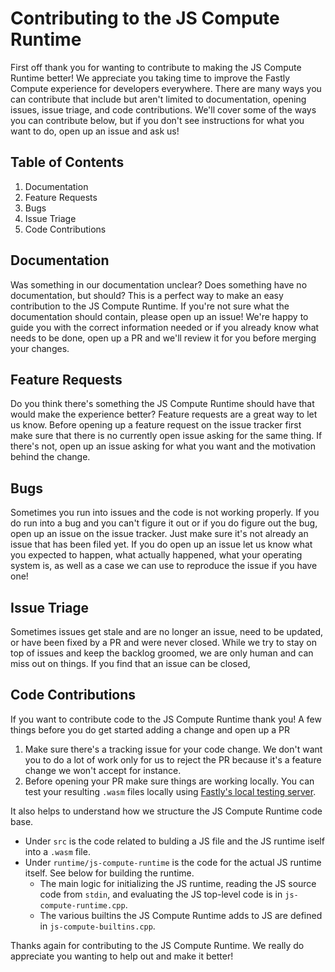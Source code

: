 # Contributing to the JS Compute Runtime

First off thank you for wanting to contribute to making the JS Compute Runtime better! We
appreciate you taking time to improve the Fastly Compute experience for developers
everywhere. There are many ways you can contribute that include but aren't
limited to documentation, opening issues, issue triage, and code contributions.
We'll cover some of the ways you can contribute below, but if you don't see
instructions for what you want to do, open up an issue and ask us!

## Table of Contents
1. Documentation
1. Feature Requests
1. Bugs
1. Issue Triage
1. Code Contributions

## Documentation

Was something in our documentation unclear? Does something have no documentation,
but should? This is a perfect way to make an easy contribution to the JS Compute Runtime. If
you're not sure what the documentation should contain, please open up an issue!
We're happy to guide you with the correct information needed or if you already
know what needs to be done, open up a PR and we'll review it for you before
merging your changes.

## Feature Requests

Do you think there's something the JS Compute Runtime should have that would make the
experience better? Feature requests are a great way to let us know. Before
opening up a feature request on the issue tracker first make sure that there is
no currently open issue asking for the same thing. If there's not, open up an
issue asking for what you want and the motivation behind the change.

## Bugs

Sometimes you run into issues and the code is not working properly. If you do
run into a bug and you can't figure it out or if you do figure out the bug, open
up an issue on the issue tracker. Just make sure it's not already an issue that
has been filed yet. If you do open up an issue let us know what you expected to
happen, what actually happened, what your operating system is, as well as a case
we can use to reproduce the issue if you have one!

## Issue Triage

Sometimes issues get stale and are no longer an issue, need to be updated, or
have been fixed by a PR and were never closed. While we try to stay on top of
issues and keep the backlog groomed, we are only human and can miss out on
things. If you find that an issue can be closed,

## Code Contributions

If you want to contribute code to the JS Compute Runtime thank you! A few things before you do
get started adding a change and open up a PR

1. Make sure there's a tracking issue for your code change. We don't want you to
   do a lot of work only for us to reject the PR because it's a feature change
   we won't accept for instance.
1. Before opening your PR make sure things are working locally.
   You can test your resulting `.wasm` files locally using
   [Fastly's local testing server](https://developer.fastly.com/learning/compute/testing/#running-a-local-testing-server).

It also helps to understand how we structure the JS Compute Runtime code base.
- Under `src` is the code related to bulding a JS file and the JS runtime iself into a
`.wasm` file.
- Under `runtime/js-compute-runtime` is the code for the actual JS runtime itself.
  See below for building the runtime.
  - The main logic for initializing the JS runtime, reading the JS source code from `stdin`,
    and evaluating the JS top-level code is in `js-compute-runtime.cpp`.
  - The various builtins the JS Compute Runtime adds to JS are defined in
    `js-compute-builtins.cpp`.

Thanks again for contributing to the JS Compute Runtime. We really do appreciate you wanting to
help out and make it better!
